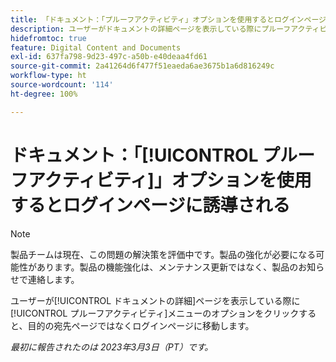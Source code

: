 ```yaml
---
title: 「ドキュメント：「プルーフアクティビティ」オプションを使用するとログインページに誘導される」
description: ユーザーがドキュメントの詳細ページを表示している際にプルーフアクティビティメニューのオプションをクリックすると、目的の宛先ページではなくログインページに移動します。
hidefromtoc: true
feature: Digital Content and Documents
exl-id: 637fa798-9d23-497c-a50b-e40deaa4fd61
source-git-commit: 2a41264d6f477f51eaeda6ae3675b1a6d816249c
workflow-type: ht
source-wordcount: '114'
ht-degree: 100%

---
```


# ドキュメント：「[!UICONTROL プルーフアクティビティ]」オプションを使用するとログインページに誘導される

<!--This article is on WF and WFP TOCs-->
<!--Converted to story-->

>[!NOTE]
>
>製品チームは現在、この問題の解決策を評価中です。製品の強化が必要になる可能性があります。製品の機能強化は、メンテナンス更新ではなく、製品のお知らせで連絡します。

ユーザーが[!UICONTROL ドキュメントの詳細]ページを表示している際に[!UICONTROL プルーフアクティビティ]メニューのオプションをクリックすると、目的の宛先ページではなくログインページに移動します。

_最初に報告されたのは 2023年3月3日（PT）です。_
